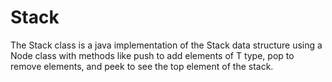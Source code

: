 # Stack

The Stack class is a java implementation of the Stack data structure using a Node class with methods like push to add elements of T type, pop to remove elements, and peek to see the top element of the stack.
